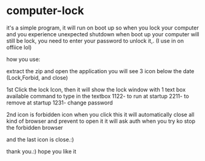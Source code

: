 # computer-lock
it's a simple program, it will run on boot up so when you lock your computer and you experience unexpected shutdown  when boot up your computer will still be lock, you need to enter your password to unlock it,. (I use in on offiice lol) 

how you use:

extract the zip and open the application
you will see 3 icon below the date (Lock,Forbid, and close)

1st Click the lock Icon, then  it will show the lock window with 1 text box
available command to type in the textbox
1122- to run at startup
2211- to remove at startup
1231- change password

2nd icon is forbidden icon
when you click this it will automatically close all kind of browser and prevent to open it
it will ask auth when you try ko stop  the forbidden browser 

and the last icon is close.:) 

thank you.:) hope you like it
